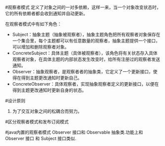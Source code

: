 #观察者模式
定义了对象之间的一对多依赖，这样一来，当一个对象改变状态时，它的所有依赖者都会收到通知并自动更新。

在观察者模式中有如下角色：

- Subject：抽象主题（抽象被观察者），抽象主题角色把所有观察者对象保存在一个集合里，每个主题都可以有任意数量的观察者，抽象主题提供一个接口，可以增加和删除观察者对象。
- ConcreteSubject：具体主题（具体被观察者），该角色将有关状态存入具体观察者对象，在具体主题的内部状态发生改变时，给所有注册过的观察者发送通知。
- Observer：抽象观察者，是观察者者的抽象类，它定义了一个更新接口，使得在得到主题更改通知时更新自己。
- ConcreteObserver：具体观察者，实现抽象观察者定义的更新接口，以便在得到主题更改通知时更新自身的状态。


#设计原则
1. 为了交互对象之间的松耦合而努力。

#区分观察者模式和发布订阅模式

#java内置的观察者模式
Observer 接口和 Observable 抽象类.功能上和 Observer 接口 和 Subject 接口类似.
